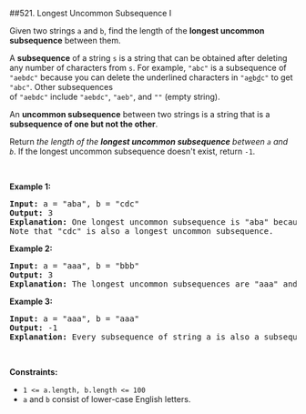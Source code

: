 ##521. Longest Uncommon Subsequence I
<p>Given two strings <code>a</code>&nbsp;and <code>b</code>, find the length of the&nbsp;<strong>longest uncommon subsequence</strong>&nbsp;between them.</p>

<p>A&nbsp;<b>subsequence</b>&nbsp;of&nbsp;a string&nbsp;<code>s</code>&nbsp;is a string that can be obtained after deleting any number of characters from <code>s</code>. For example, <code>&quot;abc&quot;</code>&nbsp;is a subsequence of <code>&quot;aebdc&quot;</code>&nbsp;because you can delete the underlined characters in&nbsp;<code>&quot;a<u>e</u>b<u>d</u>c&quot;</code>&nbsp;to get <code>&quot;abc&quot;</code>. Other subsequences of&nbsp;<code>&quot;aebdc&quot;</code>&nbsp;include&nbsp;<code>&quot;aebdc&quot;</code>,&nbsp;<code>&quot;aeb&quot;</code>,&nbsp;and&nbsp;<code>&quot;&quot;</code>&nbsp;(empty string).</p>

<p>An&nbsp;<strong>uncommon subsequence</strong>&nbsp;between two strings&nbsp;is a string that is a <strong>subsequence of one&nbsp;but not the other</strong>.</p>

<p>Return <em>the length of the <strong>longest uncommon subsequence</strong>&nbsp;between <code>a</code>&nbsp;and <code>b</code></em>. If the longest uncommon subsequence doesn&#39;t exist, return <code>-1</code>.</p>

<p>&nbsp;</p>
<p><strong>Example 1:</strong></p>

<pre>
<strong>Input:</strong> a = &quot;aba&quot;, b = &quot;cdc&quot;
<strong>Output:</strong> 3
<strong>Explanation:</strong> One longest uncommon subsequence is &quot;aba&quot; because &quot;aba&quot; is a subsequence of &quot;aba&quot; but not &quot;cdc&quot;.
Note that &quot;cdc&quot; is also a longest uncommon subsequence.
</pre>

<p><strong>Example 2:</strong></p>

<pre>
<strong>Input:</strong> a = &quot;aaa&quot;, b = &quot;bbb&quot;
<strong>Output:</strong> 3
<strong>Explanation:</strong>&nbsp;The longest uncommon subsequences are &quot;aaa&quot; and &quot;bbb&quot;.
</pre>

<p><strong>Example 3:</strong></p>

<pre>
<strong>Input:</strong> a = &quot;aaa&quot;, b = &quot;aaa&quot;
<strong>Output:</strong> -1
<strong>Explanation:</strong>&nbsp;Every subsequence of string a is also a subsequence of string b. Similarly, every subsequence of string b is also a subsequence of string a.
</pre>

<p>&nbsp;</p>
<p><strong>Constraints:</strong></p>

<ul>
	<li><code>1 &lt;= a.length, b.length &lt;= 100</code></li>
	<li><code>a</code> and <code>b</code> consist of lower-case English letters.</li>
</ul>
